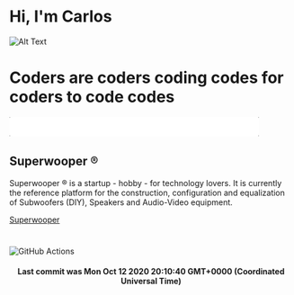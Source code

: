 # Hi, I'm Carlos

![Alt Text](https://github.com/E2517/e2517/blob/master/images/background.gif)

# Coders are coders coding codes for coders to code codes

![Alt Text](https://github.com/E2517/e2517/blob/master/images/welcome.gif)

## Superwooper ®

Superwooper ® is a startup - hobby - for technology lovers. It is currently the reference platform for the construction, configuration and equalization of Subwoofers (DIY), Speakers and Audio-Video equipment.

[Superwooper](http://www.superwooper.com)

#

![GitHub Actions](https://github.com/E2517/e2517/workflows/GitHub%20Actions/badge.svg)

<h4 align="center">Last commit was Mon Oct 12 2020 20:10:40 GMT+0000 (Coordinated Universal Time)</h4>
